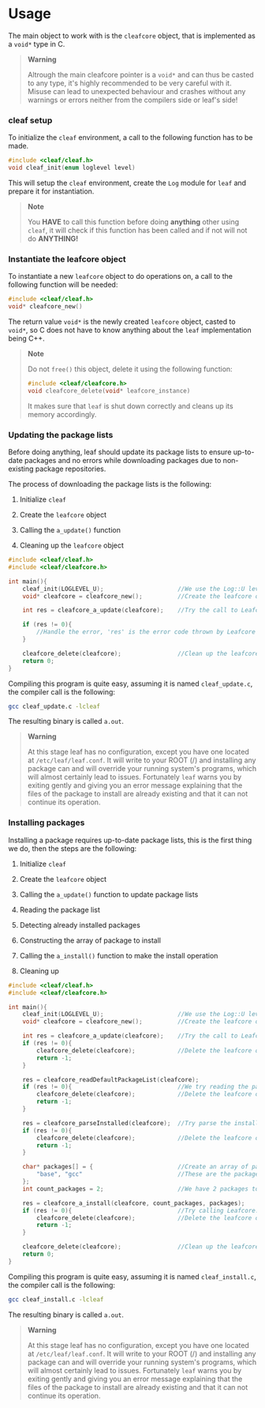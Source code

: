# Usage

The main object to work with is the `cleafcore` object, that is implemented as a `void*` type in C.

> **Warning**
> 
> Altrough the main cleafcore pointer is a `void*` and can thus be casted to any type, it's highly recommended to be very careful with it. Misuse can lead to unexpected behaviour and crashes without any warnings or errors neither from the compilers side or leaf's side!

### cleaf setup

To initialize the `cleaf` environment, a call to the following function has to be made.

```c
#include <cleaf/cleaf.h>
void cleaf_init(enum loglevel level)
```

This will setup the `cleaf` environment, create the `Log` module for `leaf` and prepare it for instantiation.

> **Note**
> 
> You **HAVE** to call this function before doing **anything** other using `cleaf`, it will check if this function has been called and if not will not do **ANYTHING!**

### Instantiate the leafcore object

To instantiate a new `leafcore` object to do operations on, a call to the following function will be needed:

```c
#include <cleaf/cleaf.h>
void* cleafcore_new()
```

The return value `void*` is the newly created `leafcore` object, casted to `void*`, so C does not have to know anything about the `leaf` implementation being C++.

> **Note**
> 
> Do not `free()` this object, delete it using the following function:
> 
> ```c
> #include <cleaf/cleafcore.h>
> void cleafcore_delete(void* leafcore_instance)
> ```
> 
> It makes sure that `leaf` is shut down correctly and cleans up its memory accordingly.

### Updating the package lists

Before doing anything, leaf should update its package lists to ensure up-to-date packages and no errors while downloading packages due to non-existing package repositories.

The process of downloading the package lists is the following:

1. Initialize `cleaf`

2. Create the `leafcore` object

3. Calling the `a_update()` function

4. Cleaning up the `leafcore` object

```c
#include <cleaf/cleaf.h>
#include <cleaf/cleafcore.h>

int main(){
    cleaf_init(LOGLEVEL_U);                     //We use the Log::U level, the default
    void* cleafcore = cleafcore_new();          //Create the leafcore object

    int res = cleafcore_a_update(cleafcore);    //Try the call to Leafcore::a_update()

    if (res != 0){
        //Handle the error, 'res' is the error code thrown by Leafcore
    }

    cleafcore_delete(cleafcore);                //Clean up the leafcore object
    return 0;
}
```

Compiling this program is quite easy, assuming it is named `cleaf_update.c`, the compiler call is the following:

```bash
gcc cleaf_update.c -lcleaf
```

The resulting binary is called `a.out`.

> **Warning**
> 
> At this stage leaf has no configuration, except you have one located at `/etc/leaf/leaf.conf`. It will write to your ROOT (/) and installing any package can and will override your running system's programs, which will almost certainly lead to issues. Fortunately `leaf` warns you by exiting gently and giving you an error message explaining that the files of the package to install are already existing and that it can not continue its operation.

### Installing packages

Installing a package requires up-to-date package lists, this is the first thing we do, then the steps are the following:

1. Initialize `cleaf`

2. Create the `leafcore` object

3. Calling the `a_update()` function to update package lists

4. Reading the package list

5. Detecting already installed packages

6. Constructing the array of package to install

7. Calling the `a_install()` function to make the install operation

8. Cleaning up

```c
#include <cleaf/cleaf.h>
#include <cleaf/cleafcore.h>

int main(){
    cleaf_init(LOGLEVEL_U);                     //We use the Log::U level, the default
    void* cleafcore = cleafcore_new();          //Create the leafcore object

    int res = cleafcore_a_update(cleafcore);    //Try the call to Leafcore::a_update()
    if (res != 0){
        cleafcore_delete(cleafcore);            //Delete the leafcore object
        return -1;
    }

    res = cleafcore_readDefaultPackageList(cleafcore);
    if (res != 0){                              //We try reading the package list
        cleafcore_delete(cleafcore);            //Delete the leafcore object
        return -1;
    }

    res = cleafcore_parseInstalled(cleafcore);  //Try parse the installed packages
    if (res != 0){
        cleafcore_delete(cleafcore);            //Delete the leafcore object
        return -1;
    }

    char* packages[] = {                        //Create an array of package strings
        "base", "gcc"                           //These are the packages we install
    };
    int count_packages = 2;                     //We have 2 packages to install

    res = cleafcore_a_install(cleafcore, count_packages, packages);
    if (res != 0){                              //Try calling Leafcore::a_install()
        cleafcore_delete(cleafcore);            //Delete the leafcore object
        return -1;
    }

    cleafcore_delete(cleafcore);                //Clean up the leafcore object
    return 0;
}
```

Compiling this program is quite easy, assuming it is named `cleaf_install.c`, the compiler call is the following:

```bash
gcc cleaf_install.c -lcleaf
```

The resulting binary is called `a.out`.

> **Warning**
> 
> At this stage leaf has no configuration, except you have one located at `/etc/leaf/leaf.conf`. It will write to your ROOT (/) and installing any package can and will override your running system's programs, which will almost certainly lead to issues. Fortunately `leaf` warns you by exiting gently and giving you an error message explaining that the files of the package to install are already existing and that it can not continue its operation.
